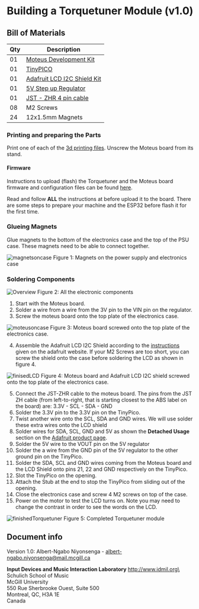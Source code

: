 # Building a Torquetuner Module (v1.0)

## Bill of Materials

Qty   | Description
------|---------------------
01    | [Moteus Development Kit](https://shop.bela.io/products/trill-craft/)     
01    | [TinyPICO](https://www.adafruit.com/product/4335)        
01    | [Adafruit LCD I2C Shield Kit](https://www.adafruit.com/product/714)
01    | [5V Step up Regulator](https://www.robotshop.com/ca/en/5v-1a-step-up-step-down-voltage-regulator-s13v10f5.html)
01    | [JST - ZHR 4 pin cable ](https://www.robotshop.com/ca/en/breadboard-to-jst-zhr-cable-4-pin-x-15mm-pitch.html)
08    | M2 Screws
24    | 12x1.5mm Magnets

### Printing and preparing the Parts

Print one of each of the [3d printing files](../3D_printing/). Unscrew the Moteus board from its stand.
#### Firmware

Instructions to upload (flash) the Torquetuner and the Moteus board firmware and configuration files can be found [here](./Firmware_update_instructions.md).

Read and follow __ALL__ the instructions at before upload it to the board. There are some steps to prepare your machine and the ESP32 before flash it for the first time.

### Glueing Magnets

Glue magnets to the bottom of the electronics case and the top of the PSU case. These magnets need to be able to connect together.

![magnetsoncase](/images/magnets.jpg "magnets on the bottom of case")
Figure 1: Magnets on the power supply and electronics case
### Soldering Components
![Overview](/images/torquetuner_overview.jpg "3d printing overview")
Figure 2: All the electronic components

1. Start with the Moteus board. 
2. Solder a wire from a wire from the 3V pin to the VIN pin on the regulator. 
3. Screw the moteus board onto the top plate of the electronics case.

![moteusoncase](/images/moteus_onplate.jpg "moteus board on case")
Figure 3: Moteus board screwed onto the top plate of the electronics case.

4. Assemble the Adafruit LCD I2C Shield according to the [instructions](https://learn.adafruit.com/rgb-lcd-shield/assembly) given on the adafruit website. If your M2 Screws are too short, you can screw the shield onto the case before soldering the LCD as shown in figure 4.

![finisedLCD](/images/assembled_TopPlate.jpg "lcd and moteus board on case")
Figure 4: Moteus board and Adafruit LCD I2C shield screwed onto the top plate of the electronics case.

5. Connect the JST-ZHR cable to the moteus board. The pins from the JST ZH cable (from left-to-right, that is starting closest to the ABS label on the board) are:
3.3V - SCL - SDA - GND
6. Solder the 3.3V pin to the 3.3V pin on the TinyPico. 
7. Twist another wire onto the SCL, SDA and GND wires. We will use solder these extra wires onto the LCD shield
8. Solder wires for SDA, SCL, GND and 5V as shown the __Detached Usage__ section on the [Adafruit product page](https://learn.adafruit.com/rgb-lcd-shield/using-the-rgb-lcd-shield).
9. Solder the 5V wire to the VOUT pin on the 5V regulator
10. Solder the a wire from the GND pin of the 5V regulator to the other ground pin on the TinyPico. 
11. Solder the SDA, SCL and GND wires coming from the Moteus board and the LCD Shield onto pins 21, 22 and GND respectively on the TinyPico.
12. Slot the TinyPico on the opening.
13. Attach the Stub at the end to stop the TinyPico from sliding out of the opening.
14. Close the electronics case and screw 4 M2 screws on top of the case.
15. Power on the motor to test the LCD turns on. Note you may need to change the contrast in order to see the words on the LCD.

![finishedTorquetuner](/images/torquetuner_finished.jpg "lcd and moteus board on case")
Figure 5: Completed Torquetuner module


## Document info

Version 1.0: Albert-Ngabo Niyonsenga - albert-ngabo.niyonsenga@mail.mcgill.ca

__Input Devices and Music Interaction Laboratory__
http://www.idmil.org\
Schulich School of Music\
McGill University\
550 Rue Sherbrooke Ouest, Suite 500\
Montreal, QC, H3A 1E\
Canada

